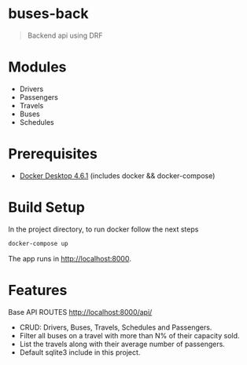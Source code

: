 # buses-back

> Backend api using DRF

# Modules
- Drivers
- Passengers
- Travels
- Buses
- Schedules

# Prerequisites

- [Docker Desktop 4.6.1](https://www.docker.com/products/docker-desktop/) (includes docker && docker-compose)

# Build Setup

In the project directory, to run docker follow the next steps

```sh
docker-compose up
```

The app runs in [http://localhost:8000](http://localhost:8000).

# Features

Base API ROUTES  [http://localhost:8000/api/](http://localhost:8000/api/) 

- CRUD: Drivers, Buses, Travels, Schedules and Passengers.
- Filter all buses on a travel with more than N% of their capacity sold.
- List the travels along with their average number of passengers.
- Default sqlite3 include in this project.
